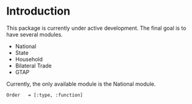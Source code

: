 # Introduction

This package is currently under active development. The final goal is to have several modules.

* National
* State
* Household
* Bilateral Trade
* GTAP

Currently, the only available module is the National module. 



```@autodocs
Order   = [:type, :function]
```